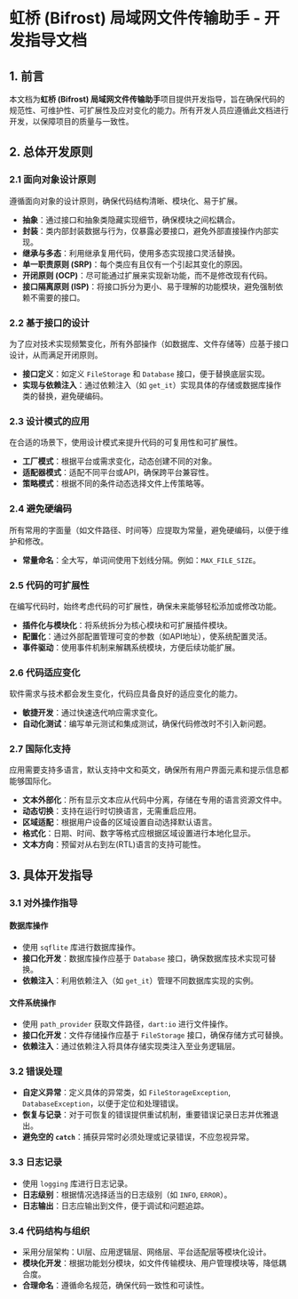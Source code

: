 # 虹桥 (Bifrost) 局域网文件传输助手 - 开发指导文档

## 1. 前言

本文档为**虹桥 (Bifrost) 局域网文件传输助手**项目提供开发指导，旨在确保代码的规范性、可维护性、可扩展性及应对变化的能力。所有开发人员应遵循此文档进行开发，以保障项目的质量与一致性。

## 2. 总体开发原则

### 2.1 面向对象设计原则

遵循面向对象的设计原则，确保代码结构清晰、模块化、易于扩展。

- **抽象**：通过接口和抽象类隐藏实现细节，确保模块之间松耦合。
- **封装**：类内部封装数据与行为，仅暴露必要接口，避免外部直接操作内部实现。
- **继承与多态**：利用继承复用代码，使用多态实现接口灵活替换。
- **单一职责原则 (SRP)**：每个类应有且仅有一个引起其变化的原因。
- **开闭原则 (OCP)**：尽可能通过扩展来实现新功能，而不是修改现有代码。
- **接口隔离原则 (ISP)**：将接口拆分为更小、易于理解的功能模块，避免强制依赖不需要的接口。

### 2.2 基于接口的设计

为了应对技术实现频繁变化，所有外部操作（如数据库、文件存储等）应基于接口设计，从而满足开闭原则。

- **接口定义**：如定义 `FileStorage` 和 `Database` 接口，便于替换底层实现。
- **实现与依赖注入**：通过依赖注入（如 `get_it`）实现具体的存储或数据库操作类的替换，避免硬编码。

### 2.3 设计模式的应用

在合适的场景下，使用设计模式来提升代码的可复用性和可扩展性。

- **工厂模式**：根据平台或需求变化，动态创建不同的对象。
- **适配器模式**：适配不同平台或API，确保跨平台兼容性。
- **策略模式**：根据不同的条件动态选择文件上传策略等。

### 2.4 避免硬编码

所有常用的字面量（如文件路径、时间等）应提取为常量，避免硬编码，以便于维护和修改。

- **常量命名**：全大写，单词间使用下划线分隔。例如：`MAX_FILE_SIZE`。

### 2.5 代码的可扩展性

在编写代码时，始终考虑代码的可扩展性，确保未来能够轻松添加或修改功能。

- **插件化与模块化**：将系统拆分为核心模块和可扩展插件模块。
- **配置化**：通过外部配置管理可变的参数（如API地址），使系统配置灵活。
- **事件驱动**：使用事件机制来解耦系统模块，方便后续功能扩展。

### 2.6 代码适应变化

软件需求与技术都会发生变化，代码应具备良好的适应变化的能力。

- **敏捷开发**：通过快速迭代响应需求变化。
- **自动化测试**：编写单元测试和集成测试，确保代码修改时不引入新问题。

### 2.7 国际化支持

应用需要支持多语言，默认支持中文和英文，确保所有用户界面元素和提示信息都能够国际化。

- **文本外部化**：所有显示文本应从代码中分离，存储在专用的语言资源文件中。
- **动态切换**：支持在运行时切换语言，无需重启应用。
- **区域适配**：根据用户设备的区域设置自动选择默认语言。
- **格式化**：日期、时间、数字等格式应根据区域设置进行本地化显示。
- **文本方向**：预留对从右到左(RTL)语言的支持可能性。

## 3. 具体开发指导

### 3.1 对外操作指导

#### 数据库操作

- 使用 `sqflite` 库进行数据库操作。
- **接口化开发**：数据库操作应基于 `Database` 接口，确保数据库技术实现可替换。
- **依赖注入**：利用依赖注入（如 `get_it`）管理不同数据库实现的实例。

#### 文件系统操作

- 使用 `path_provider` 获取文件路径，`dart:io` 进行文件操作。
- **接口化开发**：文件存储操作应基于 `FileStorage` 接口，确保存储方式可替换。
- **依赖注入**：通过依赖注入将具体存储实现类注入至业务逻辑层。

### 3.2 错误处理

- **自定义异常**：定义具体的异常类，如 `FileStorageException`, `DatabaseException`，以便于定位和处理错误。
- **恢复与记录**：对于可恢复的错误提供重试机制，重要错误记录日志并优雅退出。
- **避免空的 `catch`**：捕获异常时必须处理或记录错误，不应忽视异常。

### 3.3 日志记录

- 使用 `logging` 库进行日志记录。
- **日志级别**：根据情况选择适当的日志级别（如 `INFO`, `ERROR`）。
- **日志输出**：日志应输出到文件，便于调试和问题追踪。

### 3.4 代码结构与组织

- 采用分层架构：UI层、应用逻辑层、网络层、平台适配层等模块化设计。
- **模块化开发**：根据功能划分模块，如文件传输模块、用户管理模块等，降低耦合度。
- **合理命名**：遵循命名规范，确保代码一致性和可读性。